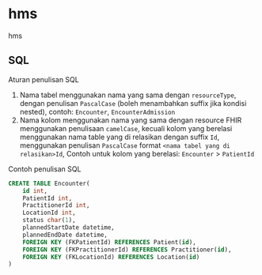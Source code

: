 # hms

hms

## SQL

Aturan penulisan SQL

1. Nama tabel menggunakan nama yang sama dengan `resourceType`, dengan penulisan `PascalCase` (boleh menambahkan suffix jika kondisi nested), contoh: `Encounter`, `EncounterAdmission`
2. Nama kolom menggunakan nama yang sama dengan resource FHIR menggunakan penulisaan `camelCase`, kecuali kolom yang berelasi menggunakan nama table yang di relasikan dengan suffix `Id`, menggunakan penulisan `PascalCase` format `<nama tabel yang di relasikan>Id`, Contoh untuk kolom yang berelasi: `Encounter` > `PatientId`

Contoh penulisan SQL

```sql
CREATE TABLE Encounter(
    id int,
    PatientId int,
    PractitionerId int,
    LocationId int,
    status char(1),
    plannedStartDate datetime,
    plannedEndDate datetime,
    FOREIGN KEY (FKPatientId) REFERENCES Patient(id),
    FOREIGN KEY (FKPractitionerId) REFERENCES Practitioner(id),
    FOREIGN KEY (FKLocationId) REFERENCES Location(id)
)
```
